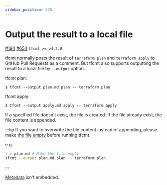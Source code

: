 ```yaml
---
sidebar_position: 570
---
```


# Output the result to a local file

[#194](https://github.com/suzuki-shunsuke/tfcmt/issues/194) [#654](https://github.com/suzuki-shunsuke/tfcmt/pull/654) `tfcmt >= v4.2.0`

tfcmt normally posts the result of `terraform plan` and `terraform apply` to GitHub Pull Requests as a comment.
But tfcmt also supports outputting the result to a local file by `--output` option.

tfcmt plan:

```console
$ tfcmt --output plan.md plan -- terraform plan
```

tfcmt apply:

```console
$ tfcmt --output apply.md apply -- terraform apply
```

If a specified file doesn't exist, the file is created.
If the file already exist, the file content is appended.

:::tip
If you want to overwrite the file content instead of appending, please make [the file empty](https://www.tecmint.com/empty-delete-file-content-linux/) before running tfcmt.

e.g.

```sh
: > plan.md # Make the file empty
tfcmt --output plan.md plan -- terraform plan
```
:::

[Metadata](embedded-metadata.md) isn't embedded.
